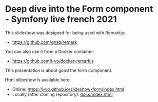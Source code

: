 # Deep dive into the Form component - Symfony live french 2021

This slideshow was designed for being used with Remarkjs:
* https://github.com/gnab/remark

You can also use it from a Docker container:
* https://github.com/l-vo/docker-remarkjs

This presentation is about good the form component.

Html slideshow is available here:
* Online: https://l-vo.github.io/slideshow-form/index.html
* Locally (after cloning repository): [docs/index.html](docs/index.html)
